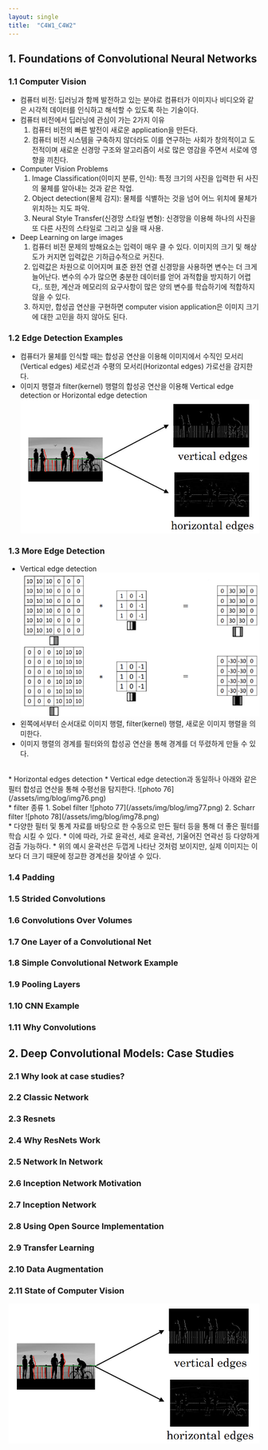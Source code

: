 ```yaml
---
layout: single
title:  "C4W1_C4W2"
---
```


## 1. Foundations of Convolutional Neural Networks

### 1.1 Computer Vision
* 컴퓨터 비전: 딥러닝과 함께 발전하고 있는 분야로 컴퓨터가 이미지나 비디오와 같은 시각적 데이터를 인식하고 해석할 수 있도록 하는 기술이다.
* 컴퓨터 비전에서 딥러닝에 관심이 가는 2가지 이유
  1. 컴퓨터 비전의 빠른 발전이 새로운 application을 만든다.
  2. 컴퓨터 비전 시스템을 구축하지 않더라도 이를 연구하는 사회가 창의적이고 도전적이며 새로운 신경망 구조와 알고리즘이 서로 많은 영감을 주면서 서로에 영향을 끼친다.
* Computer Vision Problems
  1. Image Classification(이미지 분류, 인식): 특정 크기의 사진을 입력한 뒤 사진의 물체를 알아내는 것과 같은 작업.
  2. Object detection(물체 감지): 물체를 식별하는 것을 넘어 어느 위치에 물체가 위치하는 지도 파악.
  3. Neural Style Transfer(신경망 스타일 변형): 신경망을 이용해  하나의 사진을 또 다른 사진의 스타일로 그리고 싶을 때 사용.
* Deep Learning on large images
  1. 컴퓨터 비전 문제의 방해요소는 입력이 매우 클 수 있다. 이미지의 크기 및 해상도가 커지면 입력값은 기하급수적으로 커진다.
  2. 입력값은 차원으로 이어지며 표준 완전 연결 신경망을 사용하면 변수는 더 크게 늘어난다. 변수의 수가 많으면 충분한 데이터를 얻어 과적합을 방지하기 어렵다,. 또한, 계산과 메모리의 요구사항이 많은 양의 변수를 학습하기에 적합하지 않을 수 있다.
  3. 하지만, 합성곱 연산을 구현하면 computer vision application은 이미지 크기에 대한 고민을 하지 않아도 된다.

### 1.2	Edge Detection Examples
* 컴퓨터가 물체를 인식할 때는 합성공 연산을 이용해 이미지에서 수직인 모서리(Vertical edges) 세로선과 수평의 모서리(Horizontal edges) 가로선을 감지한다.
* 이미지 행렬과 filter(kernel) 행렬의 합성공 연산을 이용해 Vertical edge detection or Horizontal edge detection
![photo 74](/assets/img/blog/img74.png)              

### 1.3	More Edge Detection
* Vertical edge detection
![photo 75](/assets/img/blog/img75.png)
* 왼쪽에서부터 순서대로 이미지 행렬, filter(kernel) 행렬, 새로운 이미지 행렬을 의미한다.
* 이미지 행렬의 경계를 필터와의 합성공 연산을 통해 경계를 더 뚜렸하게 만들 수 있다.
<br>            
* Horizontal edges detection
* Vertical edge detection과 동일하나 아래와 같은 필터 합성곱 연산을 통해 수평선을 탐지한다.
![photo 76](/assets/img/blog/img76.png)                     
<br>                       
* filter 종류
  1. Sobel filter
  ![photo 77](/assets/img/blog/img77.png)
  2. Scharr filter
  ![photo 78](/assets/img/blog/img78.png)
<br>
* 다양한 필터 및 통계 자료를 바탕으로 한 수동으로 만든 필터 등을 통해 더 좋은 필터를 학습 시킬 수 있다.
* 이에 따라, 가로 윤곽선, 세로 윤곽선, 기울어진 연곽선 등 다양하게 검출 가능하다.
* 위의 예시 윤곽선은 두껍게 나타난 것처럼 보이지만, 실제 이미지는 이보다 더 크기 때문에 정교한 경계선을 찾아낼 수 있다.

### 1.4	Padding 

### 1.5	Strided Convolutions

### 1.6	Convolutions Over Volumes

### 1.7	One Layer of a Convolutional Net

### 1.8	Simple Convolutional Network Example

### 1.9	Pooling Layers

### 1.10 CNN Example

### 1.11 Why Convolutions

## 2. Deep Convolutional Models: Case Studies

### 2.1 Why look at case studies?

### 2.2 Classic Network

### 2.3 Resnets
 
### 2.4 Why ResNets Work

### 2.5 Network In Network

### 2.6 Inception Network Motivation

### 2.7 Inception Network

### 2.8 Using Open Source Implementation

### 2.9 Transfer Learning

### 2.10 Data Augmentation

### 2.11 State of Computer Vision

![photo 74](/assets/img/blog/img74.png)
